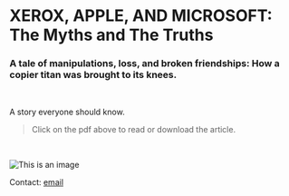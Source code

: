 # XEROX, APPLE, AND MICROSOFT: The Myths and The Truths


### A tale of manipulations, loss, and broken friendships: How a copier titan was brought to its knees.


<br>

A story everyone should know. 


> Click on the pdf above to read or download the article.

<br>


![This is an image](https://i.ibb.co/c6WXwK0/Screenshot-183.png)


Contact: [email](mailto:suvankar_das@outlook.com)
